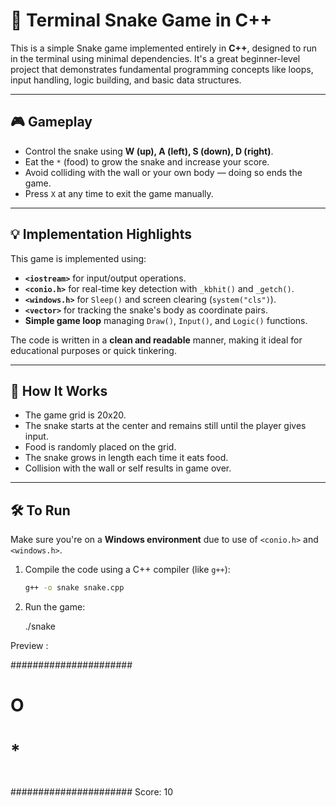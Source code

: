 # 🐍 Terminal Snake Game in C++

This is a simple Snake game implemented entirely in **C++**, designed to run in the terminal using minimal dependencies. It's a great beginner-level project that demonstrates fundamental programming concepts like loops, input handling, logic building, and basic data structures.

---

## 🎮 Gameplay

- Control the snake using **W (up), A (left), S (down), D (right)**.
- Eat the `*` (food) to grow the snake and increase your score.
- Avoid colliding with the wall or your own body — doing so ends the game.
- Press `X` at any time to exit the game manually.

---

## 💡 Implementation Highlights

This game is implemented using:

- **`<iostream>`** for input/output operations.
- **`<conio.h>`** for real-time key detection with `_kbhit()` and `_getch()`.
- **`<windows.h>`** for `Sleep()` and screen clearing (`system("cls")`).
- **`<vector>`** for tracking the snake's body as coordinate pairs.
- **Simple game loop** managing `Draw()`, `Input()`, and `Logic()` functions.

The code is written in a **clean and readable** manner, making it ideal for educational purposes or quick tinkering.

---

## 📁 How It Works

- The game grid is 20x20.
- The snake starts at the center and remains still until the player gives input.
- Food is randomly placed on the grid.
- The snake grows in length each time it eats food.
- Collision with the wall or self results in game over.

---

## 🛠️ To Run

Make sure you're on a **Windows environment** due to use of `<conio.h>` and `<windows.h>`.

1. Compile the code using a C++ compiler (like `g++`):

   ```bash
   g++ -o snake snake.cpp
2. Run the game:

    ./snake

Preview :

######################
#                    #
#                    #
#         O          #
#                    #
#        *           #
#                    #
######################
Score: 10
